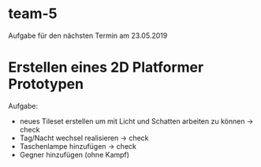 # team-5

Aufgabe für den nächsten Termin am 23.05.2019

# Erstellen eines 2D Platformer Prototypen

Aufgabe:
* neues Tileset erstellen um mit Licht und Schatten arbeiten zu können -> check
* Tag/Nacht wechsel realisieren -> check
* Taschenlampe hinzufügen -> check 
* Gegner hinzufügen (ohne Kampf)

